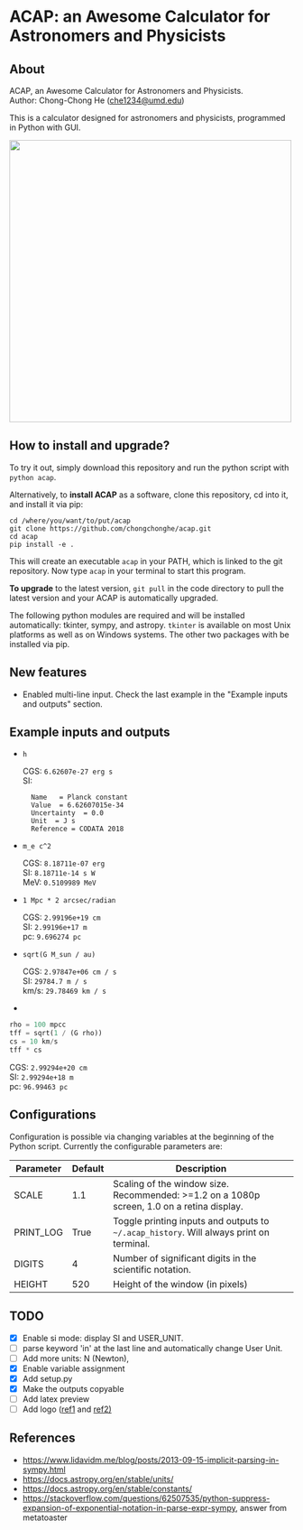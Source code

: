 # ACAP: an Awesome Calculator for Astronomers and Physicists

## About

ACAP, an Awesome Calculator for Astronomers and Physicists.  
Author: Chong-Chong He (che1234@umd.edu)

This is a calculator designed for astronomers and physicists,
programmed in Python with GUI.

<img src="https://user-images.githubusercontent.com/24463821/87982584-0295ae80-caa5-11ea-9319-2da2b9ef2ea9.gif" width="500">

## How to install and upgrade?

To try it out, simply download this repository and run the python script with
`python acap`.

Alternatively, to **install ACAP** as a software, clone this repository, cd into it,
and install it via pip:

```
cd /where/you/want/to/put/acap
git clone https://github.com/chongchonghe/acap.git
cd acap
pip install -e .
```

This will create an executable `acap` in your PATH, which is linked to the git
repository. Now type `acap` in your terminal to start this program.

**To upgrade** to the latest version, `git pull` in the code directory to pull
the latest version and your ACAP is automatically upgraded.

The following python modules are required and will be installed
automatically: tkinter, sympy, and astropy. `tkinter` is available
on most Unix platforms as well as on Windows systems. The other two
packages with be installed via pip.

## New features

- Enabled multi-line input. Check the last example in the "Example inputs and outputs" section.

## Example inputs and outputs

- `h`

  CGS: `6.62607e-27 erg s`  
  SI:
  ```
    Name   = Planck constant
    Value  = 6.62607015e-34
    Uncertainty  = 0.0
    Unit  = J s
    Reference = CODATA 2018
  ```

- `m_e c^2`

  CGS: `8.18711e-07 erg`  
  SI: `8.18711e-14 s W`  
  MeV: `0.5109989 MeV`

- `1 Mpc * 2 arcsec/radian`

  CGS: `2.99196e+19 cm`  
  SI: `2.99196e+17 m`  
  pc: `9.696274 pc`

- `sqrt(G M_sun / au)`

  CGS: `2.97847e+06 cm / s`  
  SI: `29784.7 m / s`  
  km/s: `29.78469 km / s`

- 
```python
rho = 100 mpcc
tff = sqrt(1 / (G rho))
cs = 10 km/s
tff * cs
```

  CGS: `2.99294e+20 cm`  
  SI: `2.99294e+18 m`  
  pc: `96.99463 pc`

## Configurations

Configuration is possible via changing variables at the beginning of the Python
script. Currently the configurable parameters are:

| Parameter | Default | Description                                                                                |
| --------- | ------- | ------------------------------------------------------------                               |
| SCALE     | 1.1     | Scaling of the window size. Recommended: >=1.2 on a 1080p screen, 1.0 on a retina display. |
| PRINT_LOG | True    | Toggle printing inputs and outputs to `~/.acap_history`. Will always print on terminal.    |
| DIGITS    | 4       | Number of significant digits in the scientific notation.                                   |
| HEIGHT    | 520     | Height of the window (in pixels)                                                                                        |

## TODO

- [X] Enable si mode: display SI and USER_UNIT. 
- [ ] parse keyword 'in' at the last line and automatically change User Unit.
- [ ] Add more units: N (Newton), 
- [X] Enable variable assignment
- [X] Add setup.py
- [X] Make the outputs copyable
- [ ] Add latex preview
- [ ] Add logo ([ref1](https://www.c-sharpcorner.com/blogs/create-application-title-and-icon-in-python-gui) and [ref2)](https://stackoverflow.com/questions/22618156/how-to-replace-the-python-logo-in-a-tkinter-based-python-gui-app)

## References

- https://www.lidavidm.me/blog/posts/2013-09-15-implicit-parsing-in-sympy.html
- https://docs.astropy.org/en/stable/units/
- https://docs.astropy.org/en/stable/constants/
- https://stackoverflow.com/questions/62507535/python-suppress-expansion-of-exponential-notation-in-parse-expr-sympy, answer from metatoaster

